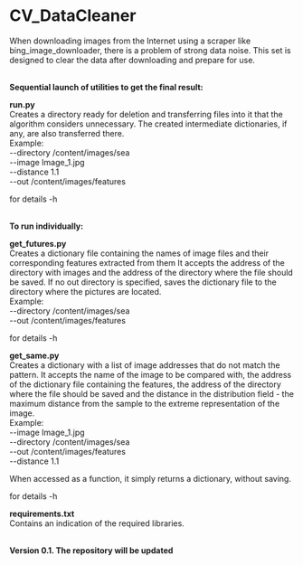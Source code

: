 # CV_DataCleaner
When downloading images from the Internet using a scraper like bing_image_downloader, there is a problem of strong data noise. This set is designed to clear the data after downloading and prepare for use.

<br><strong>Sequential launch of utilities to get the final result:</strong><br>

<strong>run.py</strong><br> 
Creates a directory ready for deletion and transferring files into it that the algorithm considers unnecessary. The created intermediate dictionaries, if any, are also transferred there.<br>
Example:<br>
--directory /content/images/sea<br>
--image Image_1.jpg<br>
--distance 1.1<br>
--out /content/images/features<br>

for details -h

<br><strong>To run individually:</strong><br>

<strong>get_futures.py</strong>  
Creates a dictionary file containing the names of image files and their corresponding features extracted from them
It accepts the address of the directory with images and the address of the directory where the file should be saved. If no out directory is specified, saves the dictionary file to the directory where the pictures are located.<br>
Example:<br>
--directory /content/images/sea<br>
--out /content/images/features<br>

for details -h

<strong>get_same.py</strong><br> 
Creates a dictionary with a list of image addresses that do not match the pattern.
It accepts the name of the image to be compared with, the address of the dictionary file containing the features, the address of the directory where the file should be saved and the distance in the distribution field - the maximum distance from the sample to the extreme representation of the image.<br>
Example:<br>
--image Image_1.jpg<br>
--directory /content/images/sea<br>
--out /content/images/features<br>
--distance 1.1<br>

When accessed as a function, it simply returns a dictionary, without saving.<br>

for details -h

<strong>requirements.txt</strong><br> 
Contains an indication of the required libraries.<br><br>

<strong>Version 0.1. The repository will be updated<strong>
